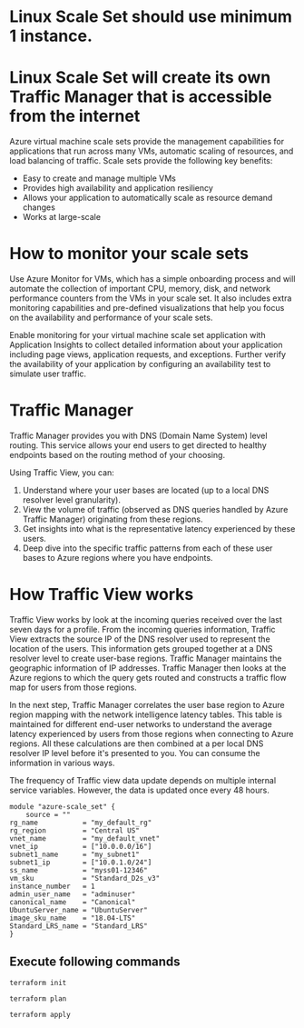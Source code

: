 # Linux Scale Set should use minimum 1 instance.
# Linux Scale Set will create its own Traffic Manager that is accessible from the internet


Azure virtual machine scale sets provide the management capabilities for applications that run across many VMs, automatic scaling of resources, and load balancing of traffic. Scale sets provide the following key benefits:

  * Easy to create and manage multiple VMs
  * Provides high availability and application resiliency
  * Allows your application to automatically scale as resource demand changes
  * Works at large-scale


  # How to monitor your scale sets                
Use Azure Monitor for VMs, which has a simple onboarding process and will automate the collection of important CPU, memory, disk, and network performance counters from the VMs in your scale set. It also includes extra monitoring capabilities and pre-defined visualizations that help you focus on the availability and performance of your scale sets.

Enable monitoring for your virtual machine scale set application with Application Insights to collect detailed information about your application including page views, application requests, and exceptions. Further verify the availability of your application by configuring an availability test to simulate user traffic.



# Traffic Manager 
   Traffic Manager provides you with DNS (Domain Name System) level routing. This service allows your end users to get directed to healthy endpoints based on the routing method of your choosing.

Using Traffic View, you can:
  1. Understand where your user bases are located (up to a local DNS resolver level granularity).
  2. View the volume of traffic (observed as DNS queries handled by Azure Traffic Manager) originating from these regions.
  3. Get insights into what is the representative latency experienced by these users.
  4. Deep dive into the specific traffic patterns from each of these user bases to Azure regions where you have endpoints.



# How Traffic View works          
   Traffic View works by look at the incoming queries received over the last seven days for a profile. From the incoming queries information, Traffic View extracts the source IP of the DNS resolver used to represent the location of the users. This information gets grouped together at a DNS resolver level to create user-base regions. Traffic Manager maintains the geographic information of IP addresses. Traffic Manager then looks at the Azure regions to which the query gets routed and constructs a traffic flow map for users from those regions.

In the next step, Traffic Manager correlates the user base region to Azure region mapping with the network intelligence latency tables. This table is maintained for different end-user networks to understand the average latency experienced by users from those regions when connecting to Azure regions. All these calculations are then combined at a per local DNS resolver IP level before it's presented to you. You can consume the information in various ways.

The frequency of Traffic view data update depends on multiple internal service variables. However, the data is updated once every 48 hours.

```
module "azure-scale_set" {
    source = ""
rg_name           = "my_default_rg"
rg_region         = "Central US"
vnet_name         = "my_default_vnet"
vnet_ip           = ["10.0.0.0/16"]
subnet1_name      = "my_subnet1"
subnet1_ip        = ["10.0.1.0/24"]
ss_name           = "myss01-12346"
vm_sku            = "Standard_D2s_v3"
instance_number   = 1
admin_user_name   = "adminuser"
canonical_name    = "Canonical"
UbuntuServer_name = "UbuntuServer"
image_sku_name    = "18.04-LTS"
Standard_LRS_name = "Standard_LRS"
}
```
## Execute following commands
```
terraform init
```
```
terraform plan
```
```
terraform apply
```
 

